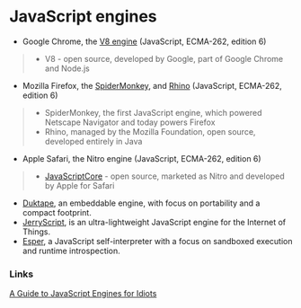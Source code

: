 # JavaScript engines
* Google Chrome, the [V8 engine](https://v8.dev/) (JavaScript, ECMA-262, edition 6)
> * V8 - open source, developed by Google, part of Google Chrome and Node.js
* Mozilla Firefox, the [SpiderMonkey](https://developer.mozilla.org/en-US/docs/Mozilla/Projects/SpiderMonkey), and [Rhino](https://developer.mozilla.org/en-US/docs/Mozilla/Projects/Rhino) (JavaScript, ECMA-262, edition 6)
> * SpiderMonkey, the first JavaScript engine, which powered Netscape Navigator and today powers Firefox
> * Rhino, managed by the Mozilla Foundation, open source, developed entirely in Java
* Apple Safari, the Nitro engine (JavaScript, ECMA-262, edition 6)
> * [JavaScriptCore](https://trac.webkit.org/wiki/JavaScriptCore) - open source, marketed as Nitro and developed by Apple for Safari
* [Duktape](https://duktape.org/), an embeddable engine, with focus on portability and a compact footprint.
* [JerryScript](https://github.com/jerryscript-project/jerryscript), is an ultra-lightweight JavaScript engine for the Internet of Things.
* [Esper](https://github.com/codecombat/esper.js), a JavaScript self-interpreter with a focus on sandboxed execution and runtime introspection.

### Links
[A Guide to JavaScript Engines for Idiots](https://developer.telerik.com/featured/a-guide-to-javascript-engines-for-idiots/)
